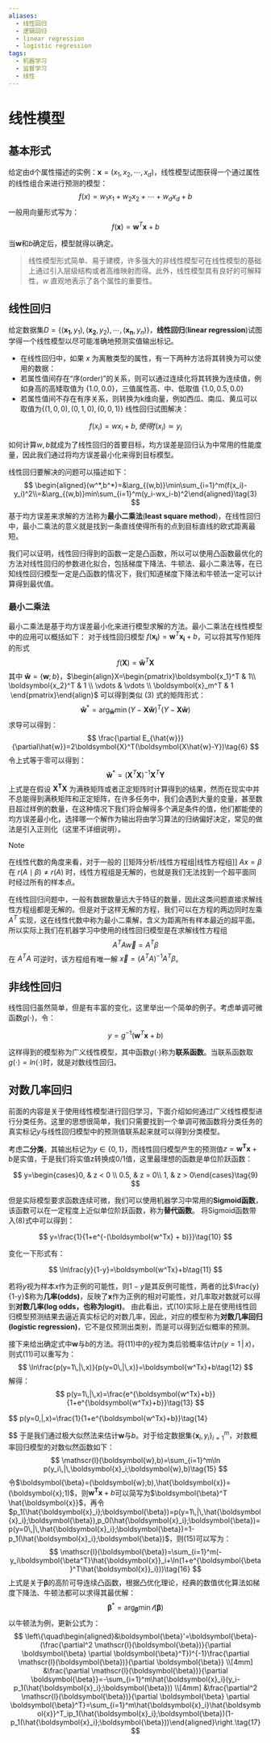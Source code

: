```yaml
---
aliases:
  - 线性回归
  - 逻辑回归
  - linear regression
  - logistic regression
tags:
  - 机器学习
  - 监督学习
  - 线性
---
```


# 线性模型

## 基本形式

给定由d个属性描述的实例：$\boldsymbol{x}=(x_1,x_2,\cdots,x_d)$，线性模型试图获得一个通过属性的线性组合来进行预测的模型：
$$
f(x) = w_1x_1 + w_2x_2 + \cdots + w_dx_d + b\tag{1}
$$
一般用向量形式写为：
$$
f(\boldsymbol{x})=\boldsymbol{w}^T\boldsymbol{x}+b\tag{2}
$$

当$\boldsymbol{w}$和$b$确定后，模型就得以确定。
> 线性模型形式简单、易于建模，许多强大的非线性模型可在线性模型的基础上通过引入层级结构或者高维映射而得。此外，线性模型具有良好的可解释性，$w$ 直观地表示了各个属性的重要性。


## 线性回归

给定数据集$D=\{(\boldsymbol{x_1},y_1),(\boldsymbol{x_2},y_2),\cdots,(\boldsymbol{x_n},y_n)\}$，**线性回归**(**linear regression**)试图学得一个线性模型以尽可能准确地预测实值输出标记。
- 在线性回归中，如果 $x$ 为离散类型的属性，有一下两种方法将其转换为可以使用的数据：
- 若属性值间存在“序(order)”的关系，则可以通过连续化将其转换为连续值，例如身高的高矮取值为 $\{1.0,0.0\}$，三值属性高、中、低取值 $\{1.0,0.5,0.0\}$
- 若属性值间不存在有序关系，则转换为k维向量，例如西瓜、南瓜、黄瓜可以取值为$\{(1,0,0),(0,1,0),(0,0,1)\}$
线性回归试图解决：

$$
f(x_i)=wx_i+b,使得f(x_i)\simeq y_i
$$

如何计算$w,b$就成为了线性回归的首要目标，均方误差是回归认为中常用的性能度量，因此我们通过将均方误差最小化来得到目标模型。

线性回归要解决的问题可以描述如下：
$$
\begin{aligned}(w^*,b^*)=&\arg_{(w,b)}\min\sum_{i=1}^m(f(x_i)-y_i)^2\\=&\arg_{(w,b)}min\sum_{i=1}^m(y_i-wx_i-b)^2\end{aligned}\tag{3}
$$
基于均方误差来求解的方法称为**最小二乘法**(**least square method**)，在线性回归中，最小二乘法的意义就是找到一条直线使得所有的点到目标直线的欧式距离最短。

我们可以证明，线性回归得到的函数一定是凸函数，所以可以使用凸函数最优化的方法对线性回归的参数进化拟合，包括梯度下降法、牛顿法、最小二乘法等，在已知线性回归模型一定是凸函数的情况下，我们知道梯度下降法和牛顿法一定可以计算得到最优值。

### 最小二乘法

最小二乘法是基于均方误差最小化来进行模型求解的方法。最小二乘法在线性模型中的应用可以概括如下：
对于线性回归模型 $f(\boldsymbol{x_i})=\boldsymbol{w}^T\boldsymbol{x_i}+b$，可以将其写作矩阵的形式
$$
 f(\boldsymbol{X})=\boldsymbol{\hat{w}}^T\boldsymbol{X}\tag{4}
 $$
其中 $\boldsymbol{\hat{w}}=\{\boldsymbol{w};b\}$，$\begin{align}X=\begin{pmatrix}\boldsymbol{x_1}^T & 1\\ \boldsymbol{x_2}^T & 1 \\ \vdots & \vdots \\ \boldsymbol{x}_m^T & 1  \end{pmatrix}\end{align}$ 可以得到类似 $(3)$ 式的矩阵形式：
$$
\boldsymbol{\hat{w}}^*=\arg_{\boldsymbol{\hat{w}}}\min(Y-\boldsymbol{X}\boldsymbol{\hat{w}})^T(Y-\boldsymbol{X}\boldsymbol{\hat{w}})\tag{5}
$$
求导可以得到：
$$
\frac{\partial E_{\hat{w}}}{\partial\hat{w}}=2\boldsymbol{X}^T(\boldsymbol{X\hat{w}-Y})\tag{6}
$$
令上式等于零可以得到：
$$
\boldsymbol{\hat{w}}^*=(\boldsymbol{X}^T\boldsymbol{X})^{-1}\boldsymbol{X}^T\boldsymbol{Y}\tag{7}
$$
上式是在假设 $\boldsymbol{X^TX}$ 为满秩矩阵或者正定矩阵时计算得到的结果，然而在现实中并不总能得到满秩矩阵和正定矩阵，在许多任务中，我们会遇到大量的变量，甚至数目超过样例的数量，在这种情况下我们将会解得多个满足条件的值，他们都能使的均方误差最小化，选择哪一个解作为输出将由学习算法的归纳偏好决定，常见的做法是引入正则化（这里不详细说明）。

> [!note]
> 在线性代数的角度来看，对于一般的 [[矩阵分析/线性方程组|线性方程组]] $Ax=\beta$ 在 $r(A\mid \beta)\neq r(A)$ 时，线性方程组是无解的，也就是我们无法找到一个超平面同时经过所有的样本点。
> 
> 在线性回归问题中，一般有数据数量远大于特征的数量，因此这类问题直接求解线性方程组都是无解的。但是对于这样无解的方程，我们可以在方程的两边同时左乘 $A^{T}$ 实现，这在线性代数中称为最小二乘解，含义为距离所有样本最近的超平面。所以实际上我们在机器学习中使用的线性回归模型是在求解线性方程组
> $$
A^TA\vec{w}=A^{T}\beta
> $$
> 在 $A^{T}A$ 可逆时，该方程组有唯一解 $\vec{x}=(A^{T}A)^{-1}A^{T}\beta$。

## 非线性回归

线性回归虽然简单，但是有丰富的变化，这里举出一个简单的例子。考虑单调可微函数$g(\cdot)$，令：
  
$$
y=g^{-1}(\boldsymbol{w}^T\boldsymbol{x} + b)\tag{8}
$$
  
这样得到的模型称为广义线性模型，其中函数$g(\cdot)$称为**联系函数**。当联系函数取$g(\cdot)=ln(\cdot)$时，就是对数线性回归。
  
## 对数几率回归

前面的内容是关于使用线性模型进行回归学习，下面介绍如何通过广义线性模型进行分类任务。这里的思想很简单，我们只需要找到一个单调可微函数将分类任务的真实标记$y$与线性回归模型中的预测值联系起来就可以得到分类模型。

考虑**二分类**，其输出标记为$y\in \{0, 1\}$，而线性回归模型产生的预测值$z=\boldsymbol{w^Tx}+b$是实值，于是我们将实值z转换成0/1值，这里最理想的函数是单位阶跃函数：

$$
y=\begin{cases}0, & z < 0 \\ 0.5, & z = 0\\ 1, & z > 0\end{cases}\tag{9}
$$

但是实际模型要求函数连续可微，我们可以使用机器学习中常用的**Sigmoid函数**，该函数可以在一定程度上近似单位阶跃函数，称为**替代函数**。 将Sigmoid函数带入$(8)$式中可以得到：

$$
y=\frac{1}{1+e^{-(\boldsymbol{w^Tx} + b)}}\tag{10}
$$

变化一下形式有：

$$
\ln\frac{y}{1-y}=\boldsymbol{w^Tx}+b\tag{11}
$$

若将$y$视为样本$x$作为正例的可能性，则$1-y$是其反例可能性，两者的比$\frac{y}{1-y}$称为**几率(odds)**，反映了$\boldsymbol{x}$作为正例的相对可能性，对几率取对数就可以得到**对数几率(log odds，也称为logit)**。
由此看出，式$(10)$实际上是在使用线性回归模型预测结果去逼近真实标记的对数几率，因此，对应的模型称为**对数几率回归(logistic regression)**，它不是仅预测出类别，而是可以得到近似概率的预测。

接下来给出确定式中$\boldsymbol{w}$与$b$的方法。将$(11)$中的$y$视为类后验概率估计$p(y=1\,|\,x)$，则式$(11)$可以重写为：
$$
\ln\frac{p(y=1\,|\,x)}{p(y=0\,|\,x)}=\boldsymbol{w^Tx}+b\tag{12}
$$
解得：
$$
p(y=1\,|\,x)=\frac{e^{\boldsymbol{w^Tx}+b}}{1+e^{\boldsymbol{w^Tx}+b}}\tag{13}
$$

$$
p(y=0\,|\,x)=\frac{1}{1+e^{\boldsymbol{w^Tx}+b}}\tag{14}

$$
于是我们通过极大似然法来估计$\boldsymbol{w}$与$b$。对于给定数据集$\{\boldsymbol{x}_i,y_i\}_{i=1}^m$，对数概率回归模型的对数似然函数如下：
$$
\mathscr{l}(\boldsymbol{w},b)=\sum_{i=1}^m\ln p(y_i\,|\,\boldsymbol{x}_i;\boldsymbol{w},b)\tag{15}
$$
令$\boldsymbol{\beta}=(\boldsymbol{w};b),\hat{\boldsymbol{x}}=(\boldsymbol{x};1)$，则$\boldsymbol{w^Tx}+b$可以简写为$\boldsymbol{\beta}^T \hat{\boldsymbol{x}}$，再令$p_1(\hat{\boldsymbol{x}_i};\boldsymbol{\beta})=p(y=1\,|\,\hat{\boldsymbol{x}_i};\boldsymbol{\beta}),p_0(\hat{\boldsymbol{x}_i};\boldsymbol{\beta})=p(y=0\,|\,\hat{\boldsymbol{x}_i};\boldsymbol{\beta})=1-p_1(\hat{\boldsymbol{x}_i};\boldsymbol{\beta})$，则$(15)$可以写为：
$$
\mathscr{l}(\boldsymbol{\beta})=\sum_{i=1}^m(-y_i\boldsymbol{\beta^T}\hat{\boldsymbol{x}}_i+\ln(1+e^{\boldsymbol{\beta}^T\hat{\boldsymbol{x}}_i}))\tag{16}
$$
上式是关于$\boldsymbol{\beta}$的高阶可导连续凸函数，根据凸优化理论，经典的数值优化算法如梯度下降法、牛顿法都可以求得其最优解：
$$
\boldsymbol{\beta}^*=\arg_{\boldsymbol{\beta}}\min \mathscr{l}(\boldsymbol{\beta})
$$
以牛顿法为例，更新公式为：
$$
\left\{\quad\begin{aligned}&\boldsymbol{\beta}'=\boldsymbol{\beta}-(\frac{\partial^2 \mathscr{l}(\boldsymbol{\beta})}{\partial \boldsymbol{\beta} \partial \boldsymbol{\beta}^T})^{-1}\frac{\partial \mathscr{l}(\boldsymbol{\beta})}{\partial \boldsymbol{\beta}}
\\[4mm]
&\frac{\partial \mathscr{l}(\boldsymbol{\beta})}{\partial \boldsymbol{\beta}}=-\sum_{i=1}^m\hat{\boldsymbol{x}_i}(y_i-p_1(\hat{\boldsymbol{x}_i};\boldsymbol{\beta}))
\\[4mm]
&\frac{\partial^2 \mathscr{l}(\boldsymbol{\beta})}{\partial \boldsymbol{\beta} \partial \boldsymbol{\beta}^T}=\sum_{i=1}^m\hat{\boldsymbol{x}_i}\hat{\boldsymbol{x}}^T_ip_1(\hat{\boldsymbol{x}_i};\boldsymbol{\beta})(1-p_1(\hat{\boldsymbol{x}_i};\boldsymbol{\beta}))\end{aligned}\right.\tag{17}
$$